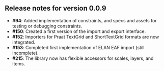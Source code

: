 ## Release notes for version 0.0.9

+ **#94**: Added implementation of constraints, and specs and assets for testing or debugging constraints.
+ **#150**: Created a first version of the import and export interface.
+ **#152**: Importers for Praat TextGrid and ShortTextGrid formats are now integrated.
+ **#153**: Completed first implementation of ELAN EAF import (still incomplete).
+ **#215**: The library now has flexible accessors for scales, layers, and items.